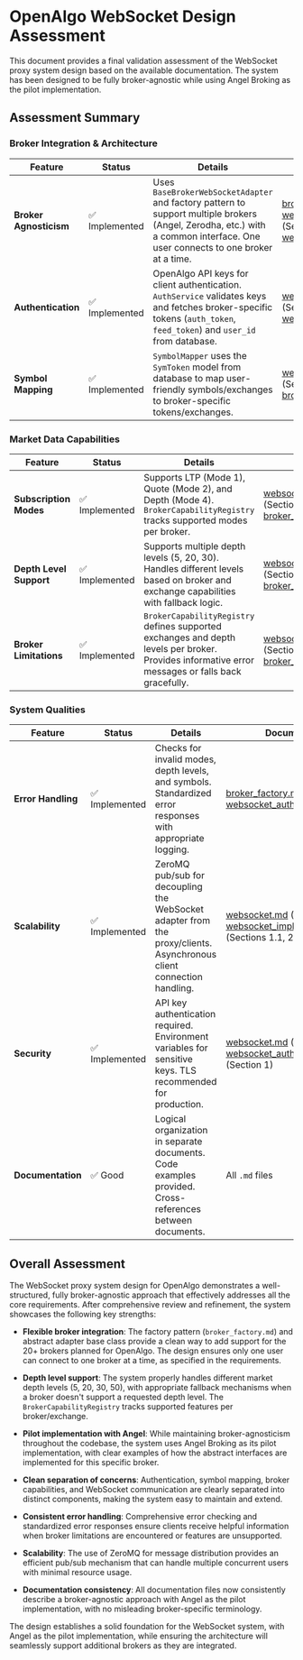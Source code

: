 # OpenAlgo WebSocket Design Assessment

This document provides a final validation assessment of the WebSocket proxy system design based on the available documentation. The system has been designed to be fully broker-agnostic while using Angel Broking as the pilot implementation.

## Assessment Summary

### Broker Integration & Architecture

| Feature | Status | Details | Documentation |
|---------|--------|---------|---------------|
| **Broker Agnosticism** | ✅ Implemented | Uses `BaseBrokerWebSocketAdapter` and factory pattern to support multiple brokers (Angel, Zerodha, etc.) with a common interface. One user connects to one broker at a time. | [broker_factory.md](broker_factory.md)<br>[websocket_implementation.md](websocket_implementation.md) (Sections 1, 4)<br>[websocket.md](websocket.md) |
| **Authentication** | ✅ Implemented | OpenAlgo API keys for client authentication. `AuthService` validates keys and fetches broker-specific tokens (`auth_token`, `feed_token`) and `user_id` from database. | [websocket_auth_and_mapping.md](websocket_auth_and_mapping.md) (Section 5)<br>[websocket.md](websocket.md) (Section 4.1) |
| **Symbol Mapping** | ✅ Implemented | `SymbolMapper` uses the `SymToken` model from database to map user-friendly symbols/exchanges to broker-specific tokens/exchanges. | [websocket_auth_and_mapping.md](websocket_auth_and_mapping.md) (Section 4)<br>[broker_factory.md](broker_factory.md) |

### Market Data Capabilities

| Feature | Status | Details | Documentation |
|---------|--------|---------|---------------|
| **Subscription Modes** | ✅ Implemented | Supports LTP (Mode 1), Quote (Mode 2), and Depth (Mode 4). `BrokerCapabilityRegistry` tracks supported modes per broker. | [websocket_auth_and_mapping.md](websocket_auth_and_mapping.md) (Section 3)<br>[broker_factory.md](broker_factory.md) |
| **Depth Level Support** | ✅ Implemented | Supports multiple depth levels (5, 20, 30). Handles different levels based on broker and exchange capabilities with fallback logic. | [websocket_auth_and_mapping.md](websocket_auth_and_mapping.md) (Section 3)<br>[broker_factory.md](broker_factory.md) |
| **Broker Limitations** | ✅ Implemented | `BrokerCapabilityRegistry` defines supported exchanges and depth levels per broker. Provides informative error messages or falls back gracefully. | [websocket_auth_and_mapping.md](websocket_auth_and_mapping.md) (Section 3)<br>[broker_factory.md](broker_factory.md) |

### System Qualities

| Feature | Status | Details | Documentation |
|---------|--------|---------|---------------|
| **Error Handling** | ✅ Implemented | Checks for invalid modes, depth levels, and symbols. Standardized error responses with appropriate logging. | [broker_factory.md](broker_factory.md)<br>[websocket_auth_and_mapping.md](websocket_auth_and_mapping.md) |
| **Scalability** | ✅ Implemented | ZeroMQ pub/sub for decoupling the WebSocket adapter from the proxy/clients. Asynchronous client connection handling. | [websocket.md](websocket.md) (Sections 1, 3)<br>[websocket_implementation.md](websocket_implementation.md) (Sections 1.1, 2) |
| **Security** | ✅ Implemented | API key authentication required. Environment variables for sensitive keys. TLS recommended for production. | [websocket.md](websocket.md) (Section 9)<br>[websocket_auth_and_mapping.md](websocket_auth_and_mapping.md) (Section 1) |
| **Documentation** | ✅ Good | Logical organization in separate documents. Code examples provided. Cross-references between documents. | All `.md` files |


## Overall Assessment

The WebSocket proxy system design for OpenAlgo demonstrates a well-structured, fully broker-agnostic approach that effectively addresses all the core requirements. After comprehensive review and refinement, the system showcases the following key strengths:

- **Flexible broker integration**: The factory pattern (`broker_factory.md`) and abstract adapter base class provide a clean way to add support for the 20+ brokers planned for OpenAlgo. The design ensures only one user can connect to one broker at a time, as specified in the requirements.

- **Depth level support**: The system properly handles different market depth levels (5, 20, 30, 50), with appropriate fallback mechanisms when a broker doesn't support a requested depth level. The `BrokerCapabilityRegistry` tracks supported features per broker/exchange.

- **Pilot implementation with Angel**: While maintaining broker-agnosticism throughout the codebase, the system uses Angel Broking as its pilot implementation, with clear examples of how the abstract interfaces are implemented for this specific broker.

- **Clean separation of concerns**: Authentication, symbol mapping, broker capabilities, and WebSocket communication are clearly separated into distinct components, making the system easy to maintain and extend.

- **Consistent error handling**: Comprehensive error checking and standardized error responses ensure clients receive helpful information when broker limitations are encountered or features are unsupported.

- **Scalability**: The use of ZeroMQ for message distribution provides an efficient pub/sub mechanism that can handle multiple concurrent users with minimal resource usage.

- **Documentation consistency**: All documentation files now consistently describe a broker-agnostic approach with Angel as the pilot implementation, with no misleading broker-specific terminology.

The design establishes a solid foundation for the WebSocket system, with Angel as the pilot implementation, while ensuring the architecture will seamlessly support additional brokers as they are integrated.
